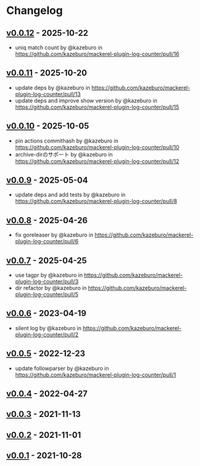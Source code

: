 # Changelog

## [v0.0.12](https://github.com/kazeburo/mackerel-plugin-log-counter/compare/v0.0.11...v0.0.12) - 2025-10-22
- uniq match count by @kazeburo in https://github.com/kazeburo/mackerel-plugin-log-counter/pull/16

## [v0.0.11](https://github.com/kazeburo/mackerel-plugin-log-counter/compare/v0.0.10...v0.0.11) - 2025-10-20
- update deps by @kazeburo in https://github.com/kazeburo/mackerel-plugin-log-counter/pull/13
- update deps and improve show version by @kazeburo in https://github.com/kazeburo/mackerel-plugin-log-counter/pull/15

## [v0.0.10](https://github.com/kazeburo/mackerel-plugin-log-counter/compare/v0.0.9...v0.0.10) - 2025-10-05
- pin actions commithash by @kazeburo in https://github.com/kazeburo/mackerel-plugin-log-counter/pull/10
- archive-dirのサポート by @kazeburo in https://github.com/kazeburo/mackerel-plugin-log-counter/pull/12

## [v0.0.9](https://github.com/kazeburo/mackerel-plugin-log-counter/compare/v0.0.8...v0.0.9) - 2025-05-04
- update deps and add tests by @kazeburo in https://github.com/kazeburo/mackerel-plugin-log-counter/pull/8

## [v0.0.8](https://github.com/kazeburo/mackerel-plugin-log-counter/compare/v0.0.7...v0.0.8) - 2025-04-26
- fix goreleaser by @kazeburo in https://github.com/kazeburo/mackerel-plugin-log-counter/pull/6

## [v0.0.7](https://github.com/kazeburo/mackerel-plugin-log-counter/compare/v0.0.6...v0.0.7) - 2025-04-25
- use tagpr by @kazeburo in https://github.com/kazeburo/mackerel-plugin-log-counter/pull/3
- dir refactor by @kazeburo in https://github.com/kazeburo/mackerel-plugin-log-counter/pull/5

## [v0.0.6](https://github.com/kazeburo/mackerel-plugin-log-counter/compare/v0.0.5...v0.0.6) - 2023-04-19
- silent log by @kazeburo in https://github.com/kazeburo/mackerel-plugin-log-counter/pull/2

## [v0.0.5](https://github.com/kazeburo/mackerel-plugin-log-counter/compare/v0.0.4...v0.0.5) - 2022-12-23
- update followparser by @kazeburo in https://github.com/kazeburo/mackerel-plugin-log-counter/pull/1

## [v0.0.4](https://github.com/kazeburo/mackerel-plugin-log-counter/compare/v0.0.3...v0.0.4) - 2022-04-27

## [v0.0.3](https://github.com/kazeburo/mackerel-plugin-log-counter/compare/v0.0.2...v0.0.3) - 2021-11-13

## [v0.0.2](https://github.com/kazeburo/mackerel-plugin-log-counter/compare/v0.0.1...v0.0.2) - 2021-11-01

## [v0.0.1](https://github.com/kazeburo/mackerel-plugin-log-counter/commits/v0.0.1) - 2021-10-28
